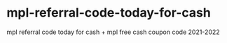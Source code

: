 # mpl-referral-code-today-for-cash
mpl referral code today for cash + mpl free cash coupon code 2021-2022
